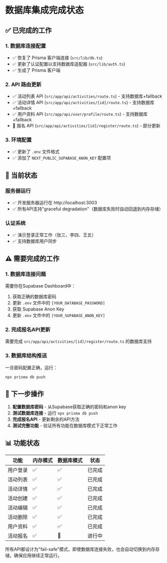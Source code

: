 # 数据库集成完成状态

## ✅ 已完成的工作

### 1. 数据库连接配置
- ✅ 恢复了 Prisma 客户端连接 (`src/lib/db.ts`)
- ✅ 更新了认证配置以支持数据库适配器 (`src/lib/auth.ts`)
- ✅ 生成了 Prisma 客户端

### 2. API 路由更新
- ✅ 活动列表 API (`src/app/api/activities/route.ts`) - 支持数据库+fallback
- ✅ 活动详情 API (`src/app/api/activities/[id]/route.ts`) - 支持数据库+fallback
- ✅ 用户资料 API (`src/app/api/user/profile/route.ts`) - 支持数据库+fallback
- 🔄 报名 API (`src/app/api/activities/[id]/register/route.ts`) - 部分更新

### 3. 环境配置
- ✅ 更新了 `.env` 文件格式
- ✅ 添加了 `NEXT_PUBLIC_SUPABASE_ANON_KEY` 配置项

## 🔄 当前状态

### 服务器运行
- ✅ 开发服务器运行在 http://localhost:3003
- ✅ 所有API支持"graceful degradation"（数据库失败时自动回退到内存存储）

### 认证系统
- ✅ 演示登录正常工作（张三、李四、王五）
- ✅ 支持数据库用户同步

## ⚠️ 需要完成的工作

### 1. 数据库连接问题
需要你在Supabase Dashboard中：
1. 获取正确的数据库密码
2. 更新 `.env` 文件中的 `[YOUR_DATABASE_PASSWORD]`
3. 获取 Supabase Anon Key
4. 更新 `.env` 文件中的 `[YOUR_SUPABASE_ANON_KEY]`

### 2. 完成报名API更新
需要完成 `src/app/api/activities/[id]/register/route.ts` 的数据库支持

### 3. 数据库结构推送
一旦密码配置正确，运行：
```bash
npx prisma db push
```

## 🎯 下一步操作

1. **配置数据库密码** - 从Supabase获取正确的密码和anon key
2. **测试数据库连接** - 运行 `npx prisma db push`
3. **完成报名API** - 更新剩余的API方法
4. **测试完整功能** - 验证所有功能在数据库模式下正常工作

## 📊 功能状态

| 功能 | 内存模式 | 数据库模式 | 状态 |
|------|----------|------------|------|
| 用户登录 | ✅ | ✅ | 已完成 |
| 活动列表 | ✅ | ✅ | 已完成 |
| 活动详情 | ✅ | ✅ | 已完成 |
| 活动创建 | ✅ | ✅ | 已完成 |
| 活动编辑 | ✅ | ✅ | 已完成 |
| 活动删除 | ✅ | ✅ | 已完成 |
| 用户资料 | ✅ | ✅ | 已完成 |
| 活动报名 | ✅ | 🔄 | 进行中 |

所有API都设计为"fail-safe"模式，即使数据库连接失败，也会自动切换到内存存储，确保应用继续正常运行。
